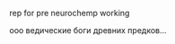 rep for pre neurochemp working



































ооо ведические боги древних предков...
